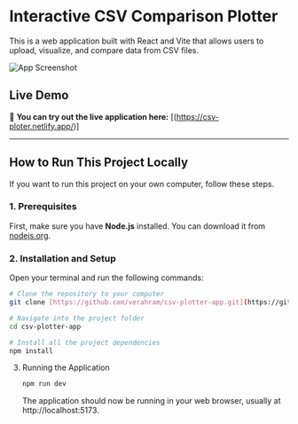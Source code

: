 # Interactive CSV Comparison Plotter

This is a web application built with React and Vite that allows users to upload, visualize, and compare data from CSV files.

![App Screenshot](app-screenshot.png)

## Live Demo

🎉 **You can try out the live application here:** [(https://csv-ploter.netlify.app/)]

---

## How to Run This Project Locally

If you want to run this project on your own computer, follow these steps.

### 1. Prerequisites

First, make sure you have **Node.js** installed. You can download it from [nodejs.org](https://nodejs.org/).

### 2. Installation and Setup

Open your terminal and run the following commands:

```bash
# Clone the repository to your computer
git clone [https://github.com/verahram/csv-plotter-app.git](https://github.com/verahram/csv-plotter-app.git)

# Navigate into the project folder
cd csv-plotter-app

# Install all the project dependencies
npm install
```

3. Running the Application
   ```bash
   npm run dev
   ```
   The application should now be running in your web browser, usually at http://localhost:5173.



